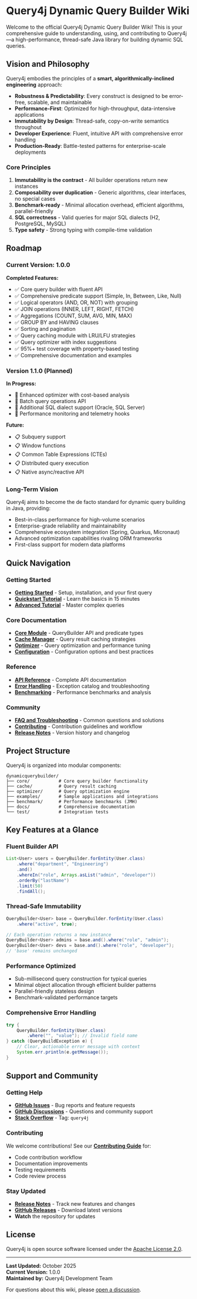 # Query4j Dynamic Query Builder Wiki

Welcome to the official Query4j Dynamic Query Builder Wiki! This is your comprehensive guide to understanding, using, and contributing to Query4j—a high-performance, thread-safe Java library for building dynamic SQL queries.

## Vision and Philosophy

Query4j embodies the principles of a **smart, algorithmically-inclined engineering** approach:

- **Robustness & Predictability**: Every construct is designed to be error-free, scalable, and maintainable
- **Performance-First**: Optimized for high-throughput, data-intensive applications
- **Immutability by Design**: Thread-safe, copy-on-write semantics throughout
- **Developer Experience**: Fluent, intuitive API with comprehensive error handling
- **Production-Ready**: Battle-tested patterns for enterprise-scale deployments

### Core Principles

1. **Immutability is the contract** - All builder operations return new instances
2. **Composability over duplication** - Generic algorithms, clear interfaces, no special cases
3. **Benchmark-ready** - Minimal allocation overhead, efficient algorithms, parallel-friendly
4. **SQL correctness** - Valid queries for major SQL dialects (H2, PostgreSQL, MySQL)
5. **Type safety** - Strong typing with compile-time validation

## Roadmap

### Current Version: 1.0.0

**Completed Features:**
- ✅ Core query builder with fluent API
- ✅ Comprehensive predicate support (Simple, In, Between, Like, Null)
- ✅ Logical operators (AND, OR, NOT) with grouping
- ✅ JOIN operations (INNER, LEFT, RIGHT, FETCH)
- ✅ Aggregations (COUNT, SUM, AVG, MIN, MAX)
- ✅ GROUP BY and HAVING clauses
- ✅ Sorting and pagination
- ✅ Query caching module with LRU/LFU strategies
- ✅ Query optimizer with index suggestions
- ✅ 95%+ test coverage with property-based testing
- ✅ Comprehensive documentation and examples

### Version 1.1.0 (Planned)

**In Progress:**
- 🔄 Enhanced optimizer with cost-based analysis
- 🔄 Batch query operations API
- 🔄 Additional SQL dialect support (Oracle, SQL Server)
- 🔄 Performance monitoring and telemetry hooks

**Future:**
- 📋 Subquery support
- 📋 Window functions
- 📋 Common Table Expressions (CTEs)
- 📋 Distributed query execution
- 📋 Native async/reactive API

### Long-Term Vision

Query4j aims to become the de facto standard for dynamic query building in Java, providing:
- Best-in-class performance for high-volume scenarios
- Enterprise-grade reliability and maintainability
- Comprehensive ecosystem integration (Spring, Quarkus, Micronaut)
- Advanced optimization capabilities rivaling ORM frameworks
- First-class support for modern data platforms

## Quick Navigation

### Getting Started
- **[Getting Started](Getting-Started)** - Setup, installation, and your first query
- **[Quickstart Tutorial](https://github.com/query4j/dynamicquerybuilder/blob/master/QUICKSTART.md)** - Learn the basics in 15 minutes
- **[Advanced Tutorial](https://github.com/query4j/dynamicquerybuilder/blob/master/ADVANCED.md)** - Master complex queries

### Core Documentation
- **[Core Module](Core-Module)** - QueryBuilder API and predicate types
- **[Cache Manager](Cache-Manager)** - Query result caching strategies
- **[Optimizer](Optimizer)** - Query optimization and performance tuning
- **[Configuration](Configuration)** - Configuration options and best practices

### Reference
- **[API Reference](API-Reference)** - Complete API documentation
- **[Error Handling](Error-Handling)** - Exception catalog and troubleshooting
- **[Benchmarking](Benchmarking)** - Performance benchmarks and analysis

### Community
- **[FAQ and Troubleshooting](FAQ-and-Troubleshooting)** - Common questions and solutions
- **[Contributing](Contributing)** - Contribution guidelines and workflow
- **[Release Notes](Release-Notes)** - Version history and changelog

## Project Structure

Query4j is organized into modular components:

```
dynamicquerybuilder/
├── core/           # Core query builder functionality
├── cache/          # Query result caching
├── optimizer/      # Query optimization engine
├── examples/       # Sample applications and integrations
├── benchmark/      # Performance benchmarks (JMH)
├── docs/           # Comprehensive documentation
└── test/           # Integration tests
```

## Key Features at a Glance

### Fluent Builder API
```java
List<User> users = QueryBuilder.forEntity(User.class)
    .where("department", "Engineering")
    .and()
    .whereIn("role", Arrays.asList("admin", "developer"))
    .orderBy("lastName")
    .limit(50)
    .findAll();
```

### Thread-Safe Immutability
```java
QueryBuilder<User> base = QueryBuilder.forEntity(User.class)
    .where("active", true);

// Each operation returns a new instance
QueryBuilder<User> admins = base.and().where("role", "admin");
QueryBuilder<User> devs = base.and().where("role", "developer");
// 'base' remains unchanged
```

### Performance Optimized
- Sub-millisecond query construction for typical queries
- Minimal object allocation through efficient builder patterns
- Parallel-friendly stateless design
- Benchmark-validated performance targets

### Comprehensive Error Handling
```java
try {
    QueryBuilder.forEntity(User.class)
        .where("", "value"); // Invalid field name
} catch (QueryBuildException e) {
    // Clear, actionable error message with context
    System.err.println(e.getMessage());
}
```

## Support and Community

### Getting Help
- **[GitHub Issues](https://github.com/query4j/dynamicquerybuilder/issues)** - Bug reports and feature requests
- **[GitHub Discussions](https://github.com/query4j/dynamicquerybuilder/discussions)** - Questions and community support
- **[Stack Overflow](https://stackoverflow.com/questions/tagged/query4j)** - Tag: `query4j`

### Contributing
We welcome contributions! See our **[Contributing Guide](Contributing)** for:
- Code contribution workflow
- Documentation improvements
- Testing requirements
- Code review process

### Stay Updated
- **[Release Notes](Release-Notes)** - Track new features and changes
- **[GitHub Releases](https://github.com/query4j/dynamicquerybuilder/releases)** - Download latest versions
- **Watch** the repository for updates

## License

Query4j is open source software licensed under the [Apache License 2.0](https://github.com/query4j/dynamicquerybuilder/blob/master/LICENSE).

---

**Last Updated:** October 2025  
**Current Version:** 1.0.0  
**Maintained by:** Query4j Development Team

For questions about this wiki, please [open a discussion](https://github.com/query4j/dynamicquerybuilder/discussions).
